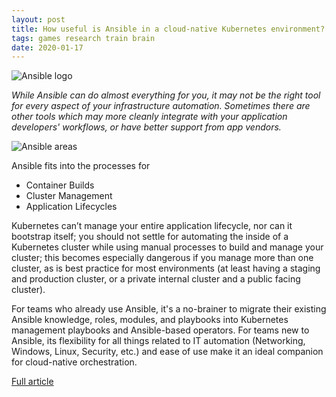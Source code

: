 ```yaml
---
layout: post
title: How useful is Ansible in a cloud-native Kubernetes environment?
tags: games research train brain
date: 2020-01-17
---
```


![Ansible logo](https://www.ansible.com/hs-fs/hubfs/Images/blog-social/blog_ansible-and-kubernetes-c.png?width=2048&name=blog_ansible-and-kubernetes-c.png)

*While Ansible can do almost everything for you, it may not be the right tool for every aspect 
of your infrastructure automation. Sometimes there are other tools which may more cleanly 
integrate with your application developers' workflows, or have better support from app vendors.*

![Ansible areas](https://www.ansible.com/hs-fs/hubfs/Images/blog-social/Ansible_cloud-native-venn-diagram.png?width=914&name=Ansible_cloud-native-venn-diagram.png)

Ansible fits into the processes for 
- Container Builds
- Cluster Management
- Application Lifecycles

Kubernetes can’t manage your entire application lifecycle, nor can it bootstrap itself; 
you should not settle for automating the inside of a Kubernetes cluster while using manual 
processes to build and manage your cluster; this becomes especially dangerous if you manage 
more than one cluster, as is best practice for most environments (at least having a staging 
and production cluster, or a private internal cluster and a public facing cluster).

For teams who already use Ansible, it's a no-brainer to migrate their existing Ansible knowledge, 
roles, modules, and playbooks into Kubernetes management playbooks and Ansible-based operators. 
For teams new to Ansible, its flexibility for all things related to IT automation (Networking, 
Windows, Linux, Security, etc.) and ease of use make it an ideal companion for cloud-native 
orchestration.

[Full article](https://www.ansible.com/blog/how-useful-is-ansible-in-a-cloud-native-kubernetes-environment)
